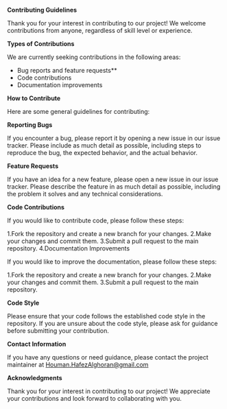 **Contributing Guidelines**

Thank you for your interest in contributing to our project! We welcome contributions from anyone, regardless of skill level or experience.


**Types of Contributions**

We are currently seeking contributions in the following areas:


- Bug reports and feature requests**
- Code contributions
- Documentation improvements


**How to Contribute**

Here are some general guidelines for contributing:

**Reporting Bugs**

If you encounter a bug, please report it by opening a new issue in our issue tracker. Please include as much detail as possible, including steps to reproduce the bug, the expected behavior, and the actual behavior.

**Feature Requests**

If you have an idea for a new feature, please open a new issue in our issue tracker. Please describe the feature in as much detail as possible, including the problem it solves and any technical considerations.

**Code Contributions**

If you would like to contribute code, please follow these steps:

1.Fork the repository and create a new branch for your changes.
2.Make your changes and commit them.
3.Submit a pull request to the main repository.
4.Documentation Improvements

If you would like to improve the documentation, please follow these steps:

1.Fork the repository and create a new branch for your changes.
2.Make your changes and commit them.
3.Submit a pull request to the main repository.

**Code Style**

Please ensure that your code follows the established code style in the repository. If you are unsure about the code style, please ask for guidance before submitting your contribution.

**Contact Information**

If you have any questions or need guidance, please contact the project maintainer at Houman.HafezAlghoran@gmail.com

**Acknowledgments**

Thank you for your interest in contributing to our project! We appreciate your contributions and look forward to collaborating with you.
